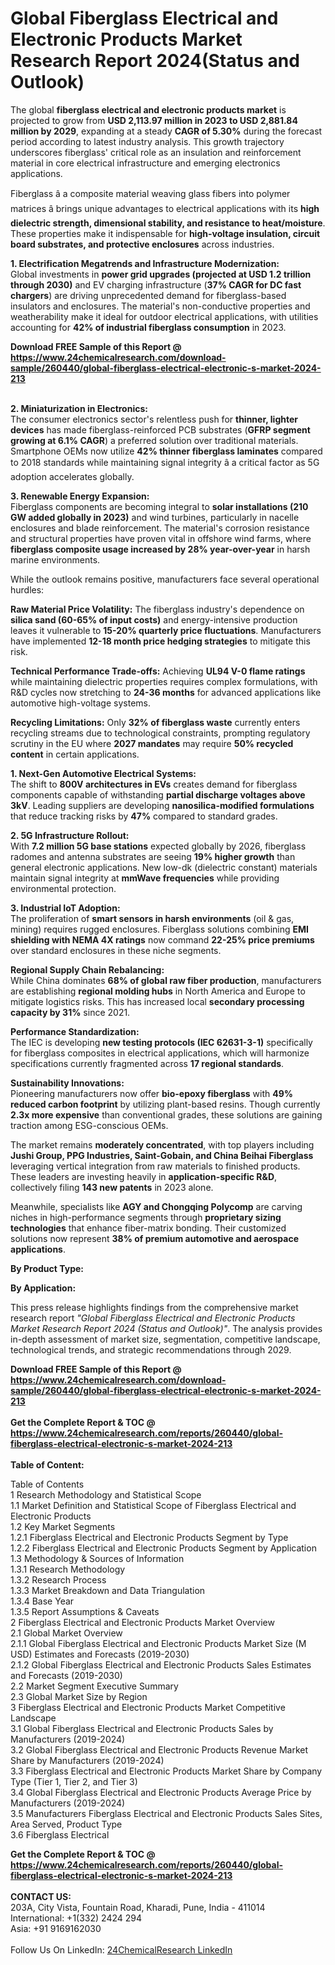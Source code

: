 <h1>Global Fiberglass Electrical and Electronic Products Market Research Report 2024(Status and Outlook)</h1><p>The global <strong>fiberglass electrical and electronic products market</strong> is projected to grow from <strong>USD 2,113.97 million in 2023 to USD 2,881.84 million by 2029</strong>, expanding at a steady <strong>CAGR of 5.30%</strong> during the forecast period according to latest industry analysis. This growth trajectory underscores fiberglass' critical role as an insulation and reinforcement material in core electrical infrastructure and emerging electronics applications.</p><p>Fiberglass â a composite material weaving glass fibers into polymer matrices â brings unique advantages to electrical applications with its <strong>high dielectric strength, dimensional stability, and resistance to heat/moisture</strong>. These properties make it indispensable for <strong>high-voltage insulation, circuit board substrates, and protective enclosures</strong> across industries.</p><p><strong>1. Electrification Megatrends and Infrastructure Modernization:</strong><br>
Global investments in <strong>power grid upgrades (projected at USD 1.2 trillion through 2030)</strong> and EV charging infrastructure (<strong>37% CAGR for DC fast chargers</strong>) are driving unprecedented demand for fiberglass-based insulators and enclosures. The material's non-conductive properties and weatherability make it ideal for outdoor electrical applications, with utilities accounting for <strong>42% of industrial fiberglass consumption</strong> in 2023.</p><div><b>Download FREE Sample of this Report @ 
            <a href="https://www.24chemicalresearch.com/download-sample/260440/global-fiberglass-electrical-electronic-s-market-2024-213">
            https://www.24chemicalresearch.com/download-sample/260440/global-fiberglass-electrical-electronic-s-market-2024-213</a></b></div><br><p><strong>2. Miniaturization in Electronics:</strong><br>
The consumer electronics sector's relentless push for <strong>thinner, lighter devices</strong> has made fiberglass-reinforced PCB substrates (<strong>GFRP segment growing at 6.1% CAGR</strong>) a preferred solution over traditional materials. Smartphone OEMs now utilize <strong>42% thinner fiberglass laminates</strong> compared to 2018 standards while maintaining signal integrity â a critical factor as 5G adoption accelerates globally.</p><p><strong>3. Renewable Energy Expansion:</strong><br>
Fiberglass components are becoming integral to <strong>solar installations (210 GW added globally in 2023)</strong> and wind turbines, particularly in nacelle enclosures and blade reinforcement. The material's corrosion resistance and structural properties have proven vital in offshore wind farms, where <strong>fiberglass composite usage increased by 28% year-over-year</strong> in harsh marine environments.</p><p>While the outlook remains positive, manufacturers face several operational hurdles:</p><p><strong>Raw Material Price Volatility:</strong> The fiberglass industry's dependence on <strong>silica sand (60-65% of input costs)</strong> and energy-intensive production leaves it vulnerable to <strong>15-20% quarterly price fluctuations</strong>. Manufacturers have implemented <strong>12-18 month price hedging strategies</strong> to mitigate this risk.</p><p><strong>Technical Performance Trade-offs:</strong> Achieving <strong>UL94 V-0 flame ratings</strong> while maintaining dielectric properties requires complex formulations, with R&amp;D cycles now stretching to <strong>24-36 months</strong> for advanced applications like automotive high-voltage systems.</p><p><strong>Recycling Limitations:</strong> Only <strong>32% of fiberglass waste</strong> currently enters recycling streams due to technological constraints, prompting regulatory scrutiny in the EU where <strong>2027 mandates</strong> may require <strong>50% recycled content</strong> in certain applications.</p><p><strong>1. Next-Gen Automotive Electrical Systems:</strong><br>
The shift to <strong>800V architectures in EVs</strong> creates demand for fiberglass components capable of withstanding <strong>partial discharge voltages above 3kV</strong>. Leading suppliers are developing <strong>nanosilica-modified formulations</strong> that reduce tracking risks by <strong>47%</strong> compared to standard grades.</p><p><strong>2. 5G Infrastructure Rollout:</strong><br>
With <strong>7.2 million 5G base stations</strong> expected globally by 2026, fiberglass radomes and antenna substrates are seeing <strong>19% higher growth</strong> than general electronic applications. New low-dk (dielectric constant) materials maintain signal integrity at <strong>mmWave frequencies</strong> while providing environmental protection.</p><p><strong>3. Industrial IoT Adoption:</strong><br>
The proliferation of <strong>smart sensors in harsh environments</strong> (oil &amp; gas, mining) requires rugged enclosures. Fiberglass solutions combining <strong>EMI shielding with NEMA 4X ratings</strong> now command <strong>22-25% price premiums</strong> over standard enclosures in these niche segments.</p><p><strong>Regional Supply Chain Rebalancing:</strong><br>
	While China dominates <strong>68% of global raw fiber production</strong>, manufacturers are establishing <strong>regional molding hubs</strong> in North America and Europe to mitigate logistics risks. This has increased local <strong>secondary processing capacity by 31%</strong> since 2021.</p><p><strong>Performance Standardization:</strong><br>
	The IEC is developing <strong>new testing protocols (IEC 62631-3-1)</strong> specifically for fiberglass composites in electrical applications, which will harmonize specifications currently fragmented across <strong>17 regional standards</strong>.</p><p><strong>Sustainability Innovations:</strong><br>
	Pioneering manufacturers now offer <strong>bio-epoxy fiberglass</strong> with <strong>49% reduced carbon footprint</strong> by utilizing plant-based resins. Though currently <strong>2.3x more expensive</strong> than conventional grades, these solutions are gaining traction among ESG-conscious OEMs.</p><p>The market remains <strong>moderately concentrated</strong>, with top players including <strong>Jushi Group, PPG Industries, Saint-Gobain, and China Beihai Fiberglass</strong> leveraging vertical integration from raw materials to finished products. These leaders are investing heavily in <strong>application-specific R&amp;D</strong>, collectively filing <strong>143 new patents</strong> in 2023 alone.</p><p>Meanwhile, specialists like <strong>AGY and Chongqing Polycomp</strong> are carving niches in high-performance segments through <strong>proprietary sizing technologies</strong> that enhance fiber-matrix bonding. Their customized solutions now represent <strong>38% of premium automotive and aerospace applications</strong>.</p><p><strong>By Product Type:</strong></p><p><strong>By Application:</strong></p><p>This press release highlights findings from the comprehensive market research report <em>"Global Fiberglass Electrical and Electronic Products Market Research Report 2024 (Status and Outlook)"</em>. The analysis provides in-depth assessment of market size, segmentation, competitive landscape, technological trends, and strategic recommendations through 2029.</p><div><b>Download FREE Sample of this Report @ 
            <a href="https://www.24chemicalresearch.com/download-sample/260440/global-fiberglass-electrical-electronic-s-market-2024-213">
            https://www.24chemicalresearch.com/download-sample/260440/global-fiberglass-electrical-electronic-s-market-2024-213</a></b></div><br><div><b>Get the Complete Report & TOC @ 
            <a href="https://www.24chemicalresearch.com/reports/260440/global-fiberglass-electrical-electronic-s-market-2024-213">
            https://www.24chemicalresearch.com/reports/260440/global-fiberglass-electrical-electronic-s-market-2024-213</a></b></div><br>
            <b>Table of Content:</b><p>Table of Contents<br />
1 Research Methodology and Statistical Scope<br />
1.1 Market Definition and Statistical Scope of Fiberglass Electrical and Electronic Products<br />
1.2 Key Market Segments<br />
1.2.1 Fiberglass Electrical and Electronic Products Segment by Type<br />
1.2.2 Fiberglass Electrical and Electronic Products Segment by Application<br />
1.3 Methodology & Sources of Information<br />
1.3.1 Research Methodology<br />
1.3.2 Research Process<br />
1.3.3 Market Breakdown and Data Triangulation<br />
1.3.4 Base Year<br />
1.3.5 Report Assumptions & Caveats<br />
2 Fiberglass Electrical and Electronic Products Market Overview<br />
2.1 Global Market Overview<br />
2.1.1 Global Fiberglass Electrical and Electronic Products Market Size (M USD) Estimates and Forecasts (2019-2030)<br />
2.1.2 Global Fiberglass Electrical and Electronic Products Sales Estimates and Forecasts (2019-2030)<br />
2.2 Market Segment Executive Summary<br />
2.3 Global Market Size by Region<br />
3 Fiberglass Electrical and Electronic Products Market Competitive Landscape<br />
3.1 Global Fiberglass Electrical and Electronic Products Sales by Manufacturers (2019-2024)<br />
3.2 Global Fiberglass Electrical and Electronic Products Revenue Market Share by Manufacturers (2019-2024)<br />
3.3 Fiberglass Electrical and Electronic Products Market Share by Company Type (Tier 1, Tier 2, and Tier 3)<br />
3.4 Global Fiberglass Electrical and Electronic Products Average Price by Manufacturers (2019-2024)<br />
3.5 Manufacturers Fiberglass Electrical and Electronic Products Sales Sites, Area Served, Product Type<br />
3.6 Fiberglass Electrical</p><div><b>Get the Complete Report & TOC @ 
            <a href="https://www.24chemicalresearch.com/reports/260440/global-fiberglass-electrical-electronic-s-market-2024-213">
            https://www.24chemicalresearch.com/reports/260440/global-fiberglass-electrical-electronic-s-market-2024-213</a></b></div><br><b>CONTACT US:</b><br>
            203A, City Vista, Fountain Road, Kharadi, Pune, India - 411014<br>
            International: +1(332) 2424 294<br>
            Asia: +91 9169162030 <br><br>
            Follow Us On LinkedIn: <a href="https://www.linkedin.com/company/24chemicalresearch/">24ChemicalResearch LinkedIn</a>